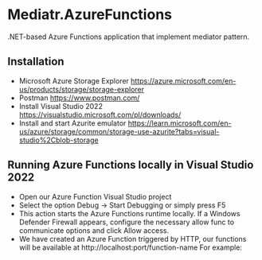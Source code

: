 
# Mediatr.AzureFunctions

.NET-based Azure Functions application that implement mediator pattern.


## Installation



- Microsoft Azure Storage Explorer https://azure.microsoft.com/en-us/products/storage/storage-explorer
- Postman https://www.postman.com/
- Install Visual Studio 2022 https://visualstudio.microsoft.com/pl/downloads/
- Install and start Azurite emulator https://learn.microsoft.com/en-us/azure/storage/common/storage-use-azurite?tabs=visual-studio%2Cblob-storage
    
## Running Azure Functions locally in Visual Studio 2022
- Open our Azure Function Visual Studio project
- Select the option Debug -> Start Debugging or simply press F5
- This action starts the Azure Functions runtime locally. If a Windows Defender Firewall appears, configure the necessary allow func to communicate options and click Allow access.
- We have created an Azure Function triggered by HTTP, our functions will be available at http://localhost:port/function-name
For example:
